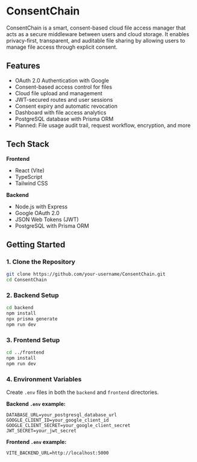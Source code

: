 # ConsentChain

ConsentChain is a smart, consent-based cloud file access manager that acts as a secure middleware between users and cloud storage. It enables privacy-first, transparent, and auditable file sharing by allowing users to manage file access through explicit consent.

## Features

- OAuth 2.0 Authentication with Google
- Consent-based access control for files
- Cloud file upload and management
- JWT-secured routes and user sessions
- Consent expiry and automatic revocation
- Dashboard with file access analytics
- PostgreSQL database with Prisma ORM
- Planned: File usage audit trail, request workflow, encryption, and more

## Tech Stack

**Frontend**
- React (Vite)
- TypeScript
- Tailwind CSS

**Backend**
- Node.js with Express
- Google OAuth 2.0
- JSON Web Tokens (JWT)
- PostgreSQL with Prisma ORM

## Getting Started

### 1. Clone the Repository

```bash
git clone https://github.com/your-username/ConsentChain.git
cd ConsentChain
```

### 2. Backend Setup

```bash
cd backend
npm install
npx prisma generate
npm run dev
```

### 3. Frontend Setup

```bash
cd ../frontend
npm install
npm run dev
```

### 4. Environment Variables

Create `.env` files in both the `backend` and `frontend` directories.

**Backend `.env` example:**
```
DATABASE_URL=your_postgresql_database_url
GOOGLE_CLIENT_ID=your_google_client_id
GOOGLE_CLIENT_SECRET=your_google_client_secret
JWT_SECRET=your_jwt_secret
```

**Frontend `.env` example:**
```
VITE_BACKEND_URL=http://localhost:5000
```
